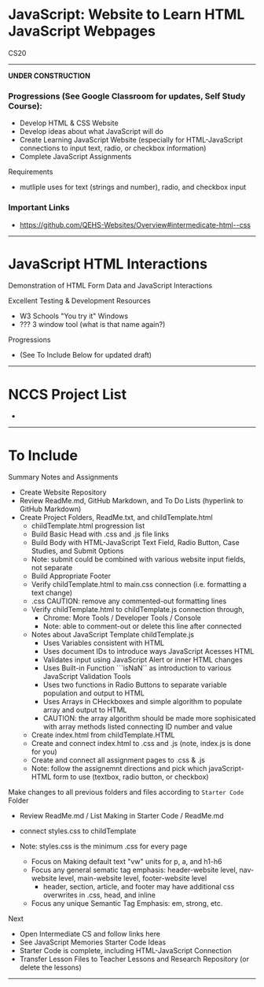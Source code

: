 # JavaScript: Website to Learn HTML JavaScript Webpages
CS20

---

**UNDER CONSTRUCTION**

### Progressions (See Google Classroom for updates, Self Study Course): 
- Develop HTML & CSS Website
- Develop ideas about what JavaScript will do
- Create Learning JavaScript Website (especially for HTML-JavaScript connections to input text, radio, or checkbox information)
- Complete JavaScript Assignments

Requirements
- mutliple uses for text (strings and number), radio, and checkbox input

### Important Links
- https://github.com/QEHS-Websites/Overview#intermedicate-html--css

---

# JavaScript HTML Interactions
Demonstration of HTML Form Data and JavaScript Interactions

Excellent Testing & Development Resources
- W3 Schools "You try it" Windows
- ??? 3 window tool (what is that name again?)

Progressions
- (See To Include Below for updated draft)

---

# NCCS Project List
- 

---

# To Include

Summary Notes and Assignments
- Create Website Repository
- Review ReadMe.md, GitHub Markdown, and To Do Lists (hyperlink to GitHub Markdown)
- Create Project Folders, ReadMe.txt, and childTemplate.html 
  - childTemplate.html progression list
  - Build Basic Head with .css and .js file links
  - Build Body with HTML-JavaScript Text Field, Radio Button, Case Studies, and Submit Options
  - Note: submit could be combined with various website input fields, not separate
  - Build Appropriate Footer
  - Verify childTemplate.html to main.css connection (i.e. formatting a text change)
  - .css CAUTION: remove any commented-out formatting lines
  - Verify childTemplate.html to childTemplate.js connection through,
    - Chrome: More Tools / Developer Tools / Console
    - Note: able to comment-out or delete this line after connected
  - Notes about JavaScript Template childTemplate.js
    - Uses Variables consistent with HTML
    - Uses document IDs to introduce ways JavaScript Acesses HTML
    - Validates input using JavaScript Alert or inner HTML changes
    - Uses Built-in Function ```isNaN`` as introduction to various JavaScript Validation Tools
    - Uses two functions in Radio Buttons to separate variable population and output to HTML
    - Uses Arrays in CHeckboxes and simple algorithm to populate array and output to HTML
    - CAUTION: the array algorithm should be made more sophisicated with array methods listed connecting ID number and value
  - Create index.html from childTemplate.HTML
  - Create and connect index.html to .css and .js (note, index.js is done for you)
  - Create and connect all assignment pages to .css & .js
  - Note: follow the assignemnt directions and pick which javaScript-HTML form to use (textbox, radio button, or checkbox)

Make changes to all previous folders and files according to ```Starter Code``` Folder
- Review ReadMe.md / List Making in Starter Code / ReadMe.md

- connect styles.css to childTemplate
- Note: styles.css is the minimum .css for every page
  - Focus on Making default text "vw" units for p, a, and h1-h6
  - Focus any general sematic tag emphasis: header-website level, nav-website level, main-website level, footer-website level
    - header, section, article, and footer may have additional css overwrites in .css, head, and inline
  - Focus any unique Semantic Tag Emphasis: em, strong, etc.

Next
- Open Intermediate CS and follow links here
- See JavaScript Memories Starter Code Ideas
- Starter Code is complete, including HTML-JavaScript Connection 
- Transfer Lesson Files to Teacher Lessons and Research Repository (or delete the lessons)

---
